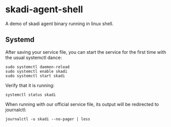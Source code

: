 # skadi-agent-shell
A demo of skadi agent binary running in linux shell.

## Systemd
After saving your service file, you can start the service for the first time with the usual systemctl dance:
```shell
sudo systemctl daemon-reload
sudo systemctl enable skadi
sudo systemctl start skadi
```

Verify that it is running:
```shell
systemctl status skadi
```

When running with our official service file, its output will be redirected to journalctl:
```shell
journalctl -u skadi --no-pager | less
```
